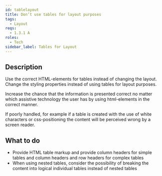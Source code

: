 ```yaml
---
id: tablelayout
title: Don’t use tables for layout purposes
tags:
  - Layout
reqs:
  - 1.3.1 A
roles:
  - Tech
sidebar_label: Tables for Layout
---
```


## Description

Use the correct HTML-elements for tables instead of changing the layout. Change the styling properties instead of using tables for layout purposes.

Increase the chance that the information is presented correct no matter which assistive technology the user has by using html-elements in the correct manner.

If poorly handled, for example if a table is created with the use of white characters or css-positioning the content will be perceived wrong by a screen reader.

## What to do

- Provide HTML table markup and provide column headers for simple tables and column headers and row headers for complex tables
- When using nested tables, consider the possibility of breaking the content into logical individual tables instead of nested tables
